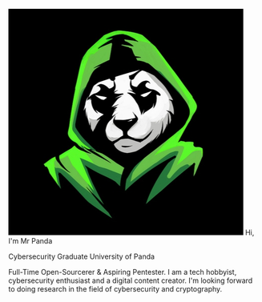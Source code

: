 ![Mrpanda](https://github.com/MrP4nda1337/MrP4nda/blob/main/mrpanda.jpg)
Hi, I'm Mr Panda

Cybersecurity Graduate University of Panda 

Full-Time Open-Sourcerer & Aspiring Pentester.
I am a tech hobbyist, cybersecurity enthusiast and a digital content creator.
I'm looking forward to doing research in the field of cybersecurity and cryptography.
